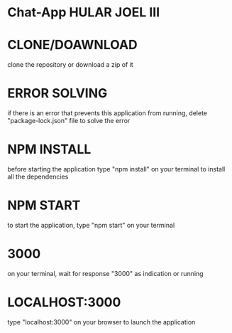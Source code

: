 # Chat-App HULAR JOEL III

# CLONE/DOAWNLOAD

clone the repository or download a zip of it

# ERROR SOLVING

if there is an error that prevents this application from running, delete "package-lock.json" file to solve the error

# NPM INSTALL

before starting the application type "npm install" on your terminal to install all the dependencies

# NPM START

to start the application, type "npm start" on your terminal

# 3000

on your terminal, wait for response "3000" as indication or running

# LOCALHOST:3000

type "localhost:3000" on your browser to launch the application
